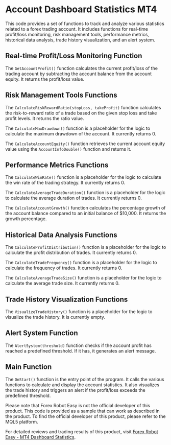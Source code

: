 # Account Dashboard Statistics MT4

This code provides a set of functions to track and analyze various statistics related to a forex trading account. It includes functions for real-time profit/loss monitoring, risk management tools, performance metrics, historical data analysis, trade history visualization, and an alert system.

## Real-time Profit/Loss Monitoring Function

The `GetAccountProfit()` function calculates the current profit/loss of the trading account by subtracting the account balance from the account equity. It returns the profit/loss value.

## Risk Management Tools Functions

The `CalculateRiskRewardRatio(stopLoss, takeProfit)` function calculates the risk-to-reward ratio of a trade based on the given stop loss and take profit levels. It returns the ratio value.

The `CalculateMaxDrawdown()` function is a placeholder for the logic to calculate the maximum drawdown of the account. It currently returns 0.

The `CalculateAccountEquity()` function retrieves the current account equity value using the `AccountInfoDouble()` function and returns it.

## Performance Metrics Functions

The `CalculateWinRate()` function is a placeholder for the logic to calculate the win rate of the trading strategy. It currently returns 0.

The `CalculateAverageTradeDuration()` function is a placeholder for the logic to calculate the average duration of trades. It currently returns 0.

The `CalculateAccountGrowth()` function calculates the percentage growth of the account balance compared to an initial balance of $10,000. It returns the growth percentage.

## Historical Data Analysis Functions

The `CalculateProfitDistribution()` function is a placeholder for the logic to calculate the profit distribution of trades. It currently returns 0.

The `CalculateTradeFrequency()` function is a placeholder for the logic to calculate the frequency of trades. It currently returns 0.

The `CalculateAverageTradeSize()` function is a placeholder for the logic to calculate the average trade size. It currently returns 0.

## Trade History Visualization Functions

The `VisualizeTradeHistory()` function is a placeholder for the logic to visualize the trade history. It is currently empty.

## Alert System Function

The `AlertSystem(threshold)` function checks if the account profit has reached a predefined threshold. If it has, it generates an alert message.

## Main Function

The `OnStart()` function is the entry point of the program. It calls the various functions to calculate and display the account statistics. It also visualizes the trade history and triggers an alert if the profit/loss exceeds the predefined threshold.

Please note that Forex Robot Easy is not the official developer of this product. This code is provided as a sample that can work as described in the product. To find the official developer of this product, please refer to the MQL5 platform.

For detailed reviews and trading results of this product, visit [Forex Robot Easy - MT4 Dashboard Statistics](https://forexroboteasy.com/forex-robot-review/mt4-dashboard-statistics-track-forex-profits-risks/).
